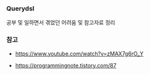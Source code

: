 ### Querydsl

공부 및 일하면서 겪었던 어려움 및 참고자료 정리




### 참고
 * https://www.youtube.com/watch?v=zMAX7g6rO_Y
 - https://programmingnote.tistory.com/87
